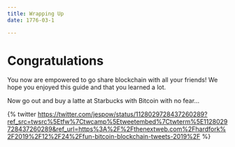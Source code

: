```yaml
---
title: Wrapping Up
date: 1776-03-1

---
```


# Congratulations

You now are empowered to go share blockchain with all your friends!
We hope you enjoyed this guide and that you learned a lot.


Now go out and buy a latte at Starbucks with Bitcoin with no fear...

{% twitter https://twitter.com/jespow/status/1128029728437260289?ref_src=twsrc%5Etfw%7Ctwcamp%5Etweetembed%7Ctwterm%5E1128029728437260289&ref_url=https%3A%2F%2Fthenextweb.com%2Fhardfork%2F2019%2F12%2F24%2Ffun-bitcoin-blockchain-tweets-2019%2F %}
